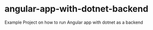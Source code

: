 # angular-app-with-dotnet-backend
Example Project on how to run Angular app with dotnet as a backend
